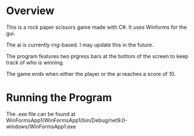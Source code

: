 # Overview

This is a rock paper scissors game made with C#. It uses Winforms for the gui.

The ai is currently rng-based. I may update this in the future.

The program features two prgress bars at the bottom of the screen to keep track of who is winning.

The game ends when either the player or the ai reaches a score of 10.

# Running the Program

The .exe file can be found at WinFormsApp1/WinFormsApp1/bin/Debug/net9.0-windows/WinFormsApp1.exe
